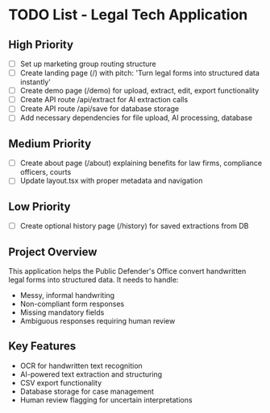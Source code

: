 # TODO List - Legal Tech Application

## High Priority
- [ ] Set up marketing group routing structure
- [ ] Create landing page (/) with pitch: 'Turn legal forms into structured data instantly'
- [ ] Create demo page (/demo) for upload, extract, edit, export functionality
- [ ] Create API route /api/extract for AI extraction calls
- [ ] Create API route /api/save for database storage
- [ ] Add necessary dependencies for file upload, AI processing, database

## Medium Priority
- [ ] Create about page (/about) explaining benefits for law firms, compliance officers, courts
- [ ] Update layout.tsx with proper metadata and navigation

## Low Priority
- [ ] Create optional history page (/history) for saved extractions from DB

## Project Overview
This application helps the Public Defender's Office convert handwritten legal forms into structured data. It needs to handle:
- Messy, informal handwriting
- Non-compliant form responses
- Missing mandatory fields
- Ambiguous responses requiring human review

## Key Features
- OCR for handwritten text recognition
- AI-powered text extraction and structuring
- CSV export functionality
- Database storage for case management
- Human review flagging for uncertain interpretations